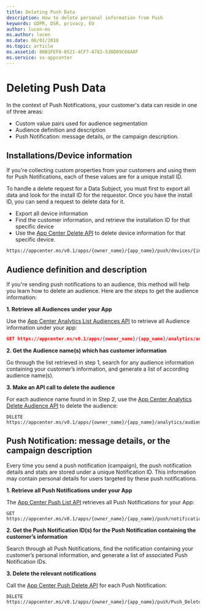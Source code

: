 ```yaml
---
title: Deleting Push Data
description: How to delete personal information from Push
keywords: GDPR, DSR, privacy, EU
author: lucen-ms
ms.author: lucen
ms.date: 06/01/2018 
ms.topic: article 
ms.assetid: 80B1FEF8-8521-4CF7-A782-530D89C68A0F
ms.service: vs-appcenter
---
```


# Deleting Push Data

In the context of Push Notifications, your customer's data can reside in one of three areas:

* Custom value pairs used for audience segmentation
* Audience definition and description
* Push Notification: message details, or the campaign description.

## Installations/Device information

If you're collecting custom properties from your customers and using them for Push Notifications, each of these values are for a unique install ID.

To handle a delete request for a Data Subject, you must first to export all data and look for the install ID for the requestor. Once you have the install ID, you can send a request to delete data for it.

* Export all device information
* Find the customer information, and retrieve the installation ID for that specific device
* Use the [App Center Delete API](https://openapi.appcenter.ms/#/push/Push_DeleteInstallId) to delete device information for that specific device.

```
https://appcenter.ms/v0.1/apps/{owner_name}/{app_name}/push/devices/{install_id}
```

## Audience definition and description

If you're sending push notifications to an audience, this method will help you learn how to delete an audience. Here are the steps to get the audience information:

**1. Retrieve all Audiences under your App**

Use the [App Center Analytics List Audiences API](https://openapi.appcenter.ms/#/analytics/Analytics_ListAudiences) to retrieve all Audience information under your app:

 ```json
 GET https://appcenter.ms/v0.1/apps/{owner_name}/{app_name}/analytics/audiences
 ```

**2. Get the Audience name(s) which has customer information**

Go through the list retrieved in step 1, search for any audience information containing your customer’s information, and generate a list of according audience name(s).

**3. Make an API call to delete the audience**

For each audience name found in in Step 2, use the [App Center Analytics Delete Audience API](https://openapi.appcenter.ms/#/analytics/Analytics_DeleteAudience) to delete the audience:

```
DELETE https://appcenter.ms/v0.1/apps/{owner_name}/{app_name}/analytics/audiences/{audience_name}
```

## Push Notification: message details, or the campaign description

Every time you send a push notification (campaign), the push notification details and stats are stored under a unique Notification ID. This information may contain personal details for users targeted by these push notifications.

**1. Retrieve all Push Notifications under your App**

The [App Center Push List API](https://openapi.appcenter.ms/#/push/Push_List) retrieves all Push Notifications for your App:

```
GET https://appcenter.ms/v0.1/apps/{owner_name}/{app_name}/push/notifications
```

**2. Get the Push Notification ID(s) for the Push Notification containing the customer’s information**

Search through all Push Notifications, find the notification containing your customer’s personal information, and generate a list of associated Push Notification IDs.

**3. Delete the relevant notifications**

Call the [App Center Push Delete API](https://openapi.appcenter.ms/#/operations/push/Push_Delete) for each Push Notification:
 
```
DELETE https://appcenter.ms/v0.1/apps/{owner_name}/{app_name}/push/Push_Delete
```
